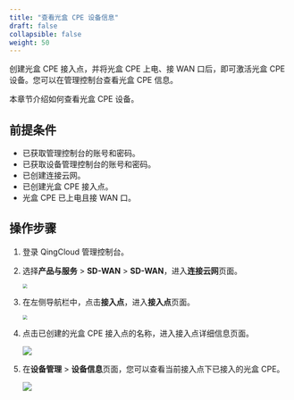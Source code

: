 ```yaml
---
title: "查看光盒 CPE 设备信息"
draft: false
collapsible: false
weight: 50
---
```


创建光盒 CPE 接入点，并将光盒 CPE 上电、接 WAN 口后，即可激活光盒 CPE 设备。您可以在管理控制台查看光盒 CPE 信息。

本章节介绍如何查看光盒 CPE 设备。

## 前提条件

- 已获取管理控制台的账号和密码。
- 已获取设备管理控制台的账号和密码。
- 已创建连接云网。
- 已创建光盒 CPE 接入点。
- 光盒 CPE 已上电且接 WAN 口。

## 操作步骤

1. 登录 QingCloud 管理控制台。

2. 选择**产品与服务** > **SD-WAN** > **SD-WAN**，进入**连接云网**页面。

   <img src="../../../_images/qs_cloud_network.png" style="zoom:50%;" />

3. 在左侧导航栏中，点击**接入点**，进入**接入点**页面。

   <img src="../../../_images/qs_light_point.png" style="zoom:50%;" />

4. 点击已创建的光盒 CPE 接入点的名称，进入接入点详细信息页面。

   ![](../../../_images/um_cpe_no.png)

5. 在**设备管理** > **设备信息**页面，您可以查看当前接入点下已接入的光盒 CPE。

   ![](../../../_images/um_light_info.png)

